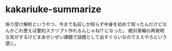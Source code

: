 # kakariuke-summarize
係り受け解析というやつ、今まで名前しか知らず中身を初めて知ったんだけどなんかこれ使えば要約スクリプト作れるんじゃね!? になった。
絶対車輪の再発明な気がするけどまあせいぜい課題で話題として出すぐらいなのでええやろという感じ。
